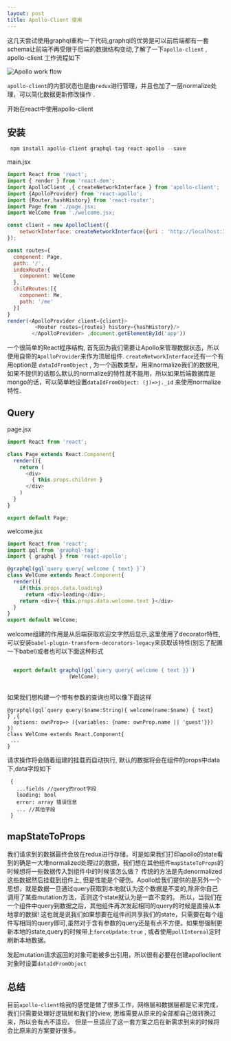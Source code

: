 ```yaml
---
layout: post
title: Apollo-Client 使用
---
```


 这几天尝试使用graphql重构一下代码,graphql的优势是可以前后端都有一套schema让前端不再受限于后端的数据结构变动,了解了一下`apollo-client` , apollo-client 工作流程如下

![Apollo work flow]({{site.baseurl}}/content/images/apolloclient.png)

 `apollo-client`的内部状态也是由`redux`进行管理，并且也加了一层normalize处理，可以简化数据更新修改操作 .

 开始在react中使用apollo-client

## 安装

~~~javascript
 npm install apollo-client graphql-tag react-apollo --save
~~~

main.jsx

~~~javascript
import React from 'react';
import { render } from 'react-dom';
import ApolloClient ,{ createNetworkInterface } from 'apollo-client';
import {ApolloProvider} from 'react-apollo';
import {Router,hashHistory} from 'react-router';
import Page from './page.jsx;
import WelCome from './welcome.jsx;

const client = new ApolloClient({
    networkInterface: createNetworkInterface({uri : 'http://localhost:3000/graphql'})
});

const routes={
  component: Page,
  path: '/',
  indexRoute:{
    component: WelCome
  },
  childRoutes:[{
    component: Me,
    path: '/me'
  }]
}
render(<ApolloProvider client={client}>
         <Router routes={routes} history={hashHistory}/>
        </ApolloProvider> ,document.getElementById('app'))

~~~


一个很简单的React程序结构, 首先因为我们需要让Apollo来管理数据状态，所以使用自带的`ApolloProvider`来作为顶层组件. `createNetworkInterface`还有一个有用option是 `dataIdFromObject` , 为一个函数类型，用来normalize我们的数据用,如果不提供的话那么默认的normalize的特性就不能用，所以如果后端数据库是mongo的话，可以简单地设置`dataIdFromObject: (j)=>j._id` 来使用normalize特性.

## Query

page.jsx

~~~javascript
import React from 'react';

class Page extends React.Component{
  render(){
    return (
      <div>
      	{ this.props.children } 
      </div>
    )
  }
}

export default Page;
~~~

welcome.jsx

~~~javascript
import React from 'react';
import gql from 'graphql-tag';
import { graphql } from 'react-apollo';

@graphql(gql`query query{ welcome { text} }`)
class WelCome extends React.Component{
  render(){
    if(this.props.data.loading)
      return <div>loading</div>;
    return <div>{ this.props.data.welcome.text }</div>
  }
}
export default WelCome;
~~~

welcome组建的作用是从后端获取欢迎文字然后显示,这里使用了decorator特性,可以安装`babel-plugin-transform-decorators-legacy`来获取该特性(别忘了配置一下babel)或者也可以下面这种形式

~~~javascript

  export default graphql(gql`query query{ welcome { text }}`)
                    (WelCome);
  
~~~

如果我们想构建一个带有参数的查询也可以像下面这样

~~~
@graphql(gql`query query($name:String){ welcome(name:$name) { text} }`,{
  options: ownProp=> ({variables: {name: ownProp.name || 'guest'}})
})
class WelCome extends React.Component{
 ...
}
~~~


请求操作将会随着组建的挂载而自动执行, 默认的数据将会在组件的props中data下,data字段如下

~~~
 {
   ...fields //query的root字段
   loading: bool
   error: array 错误信息
   ... //其他字段
 }
~~~



## mapStateToProps

我们请求到的数据最终会放在redux进行存储，可是如果我们打印apollo的state看到的确是一大堆normalized处理过的数据，我们想在其他组件`mapStateToProps`的时候想将一些数据传入到组件中的时候该怎么做？ 传统的方法是先denormalized这些数据然后挂载到组件上, 但是性能是个硬伤。Apollo给我们提供的是另外一个思想，就是数据一旦通过query获取到本地就认为这个数据是不变的,除非你自己调用了某些mutation方法，否则这个state就认为是一直不变的。 所以，当我们在一个组件中query到数据之后，其他组件再次发起相同的query的时候是直接从本地拿的数据! 这也就是说我们如果想要在组件间共享我们的state，只需要在每个组件写相同的query即可,虽然对于含有参数的query还是有点不方便。如果想强制更新本地的state,query的时候带上`forceUpdate:true` , 或者使用`pollInternal`定时刷新本地数据。

发起mutation请求返回的对象可能被多出引用，所以很有必要在创建apolloclient对象时设置`dataIdFromObject`


## 总结
目前`apollo-client`给我的感觉是做了很多工作，网络层和数据层都是它来完成，我们只需要处理好逻辑层和我们的view, 思维需要从原来的全部都自己做转换过来，所以会有点不适应。 但是一旦适应了这一套方案之后在新需求到来的时候将会比原来的方案要好很多。